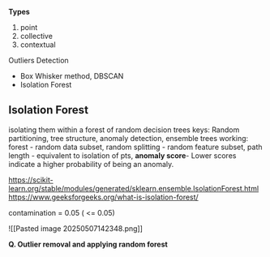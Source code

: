 **Types**
1. point
2. collective
3. contextual

Outliers Detection

- Box Whisker method, DBSCAN
- Isolation Forest

## Isolation Forest

isolating them within a forest of random decision trees
keys: Random partitioning, tree structure, anomaly detection, ensemble trees
working: forest - random data subset, random splitting - random feature subset, path length - equivalent to isolation of pts, **anomaly score**- Lower scores indicate a higher probability of being an anomaly. 


https://scikit-learn.org/stable/modules/generated/sklearn.ensemble.IsolationForest.html
https://www.geeksforgeeks.org/what-is-isolation-forest/


contamination = 0.05 ( <= 0.05)

![[Pasted image 20250507142348.png]]

**Q. Outlier removal and applying random forest**

